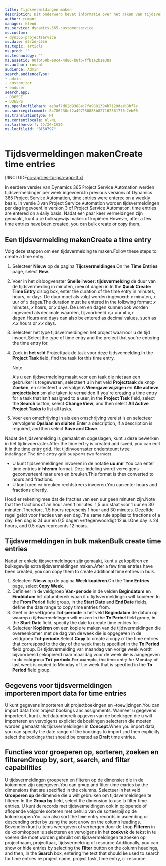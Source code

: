 ```yaml
---
title: Tijdsvermeldingen maken
description: Dit onderwerp bevat informatie over het maken van tijdsvermeldingen.
author: rumant
manager: kfend
ms.service: dynamics-365-customerservice
ms.custom:
- dyn365-projectservice
ms.date: 05/20/2019
ms.topic: article
ms.prod: ''
ms.technology: ''
ms.assetid: 90f6450b-e0c4-4d86-b8f5-ffb1a2b1e38a
ms.author: rumant
audience: Admin
search.audienceType:
- admin
- customizer
- enduser
search.app:
- D365CE
- D365PS
ms.openlocfilehash: ae3af7d62d93884c7fa9881394b7129daeb8bf7e
ms.sourcegitcommit: 8c786230ef2a497280885b827162561776e2eb00
ms.translationtype: HT
ms.contentlocale: nl-NL
ms.lasthandoff: 03/24/2020
ms.locfileid: "3750797"
---
```

# <a name="create-time-entries"></a><span data-ttu-id="d8bf4-103">Tijdsvermeldingen maken</span><span class="sxs-lookup"><span data-stu-id="d8bf4-103">Create time entries</span></span>

[!INCLUDE[cc-applies-to-psa-app-3.x](../includes/cc-applies-to-psa-app-3x.md)]

<span data-ttu-id="d8bf4-104">In eerdere versies van Dynamics 365 Project Service Automation werden tijdsvermeldingen per week ingevoerd.</span><span class="sxs-lookup"><span data-stu-id="d8bf4-104">In previous versions of Dynamics 365 Project Service Automation, time entries were entered on a weekly basis.</span></span> <span data-ttu-id="d8bf4-105">In versie 3 van Project Service Automation worden tijdsvermeldingen per dag ingevoerd.</span><span class="sxs-lookup"><span data-stu-id="d8bf4-105">In version 3 of Project Service Automation, time entries are entered on a daily basis.</span></span> <span data-ttu-id="d8bf4-106">Nadat een paar keer vermeldingen zijn gemaakt, kunt u ze bulksgewijs maken of kopiëren.</span><span class="sxs-lookup"><span data-stu-id="d8bf4-106">However, after a few time entries have been created, you can bulk create or copy them.</span></span>

## <a name="create-a-time-entry"></a><span data-ttu-id="d8bf4-107">Een tijdsvermelding maken</span><span class="sxs-lookup"><span data-stu-id="d8bf4-107">Create a time entry</span></span>

<span data-ttu-id="d8bf4-108">Volg deze stappen om een tijdsvermelding te maken.</span><span class="sxs-lookup"><span data-stu-id="d8bf4-108">Follow these steps to create a time entry.</span></span>

1. <span data-ttu-id="d8bf4-109">Selecteer **Nieuw** op de pagina **Tijdsvermeldingen**.</span><span class="sxs-lookup"><span data-stu-id="d8bf4-109">On the **Time Entries** page, select **New**.</span></span>
2. <span data-ttu-id="d8bf4-110">Voer in het dialoogvenster **Snelle invoer: tijdsvermelding** de duur van de tijdsvermelding in minuten, uren of dagen in.</span><span class="sxs-lookup"><span data-stu-id="d8bf4-110">In the **Quick Create: Time Entry** dialog box, enter the duration of the time entry in minutes, hours, or days.</span></span> <span data-ttu-id="d8bf4-111">De duur moet als volgt worden ingevoerd:  *x* minuten, *x* uur of *x* dagen.</span><span class="sxs-lookup"><span data-stu-id="d8bf4-111">The duration must be entered in the following format: *x* minutes, *x* hours, or *x* days.</span></span> <span data-ttu-id="d8bf4-112">De uren en dagen kunnen ook worden ingevoerd als decimale waarden, bijvoorbeeld *x,x* uur of *x,x* dagen.</span><span class="sxs-lookup"><span data-stu-id="d8bf4-112">Hours and days can also be entered as decimal values, such as *x.x* hours or *x.x* days.</span></span>
3. <span data-ttu-id="d8bf4-113">Selecteer het type tijdsvermelding en het project waarvoor u de tijd invoert.</span><span class="sxs-lookup"><span data-stu-id="d8bf4-113">Select the type of time entry and the project that you're entering the time entry for.</span></span>
4. <span data-ttu-id="d8bf4-114">Zoek in **het veld** Projecttaak de taak voor deze tijdsvermelding.</span><span class="sxs-lookup"><span data-stu-id="d8bf4-114">In the **Project Task** field, find the task for this time entry.</span></span>

    > [!NOTE]
    > <span data-ttu-id="d8bf4-115">Als u een tijdsvermelding maakt voor een taak die niet aan een gebruiker is toegewezen, selecteert u in het veld **Projecttaak** de knop **Zoeken**, en selecteert u vervolgens **Weergave wijzigen** en **Alle actieve projecttaken** om alle taken te vermelden.</span><span class="sxs-lookup"><span data-stu-id="d8bf4-115">If you're creating a time entry for a task that isn't assigned to a user, in the **Project Task** field, select the **Search** button, select **Change View**, and then select **All Active Project Tasks** to list all tasks.</span></span>

5. <span data-ttu-id="d8bf4-116">Voer een omschrijving in als een omschrijving vereist is en selecteer vervolgens **Opslaan en sluiten**.</span><span class="sxs-lookup"><span data-stu-id="d8bf4-116">Enter a description, if a description is required, and then select **Save and Close**.</span></span>

<span data-ttu-id="d8bf4-117">Nadat de tijdsvermelding is gemaakt en opgeslagen, kunt u deze bewerken in het tijdinvoerraster.</span><span class="sxs-lookup"><span data-stu-id="d8bf4-117">After the time entry is created and saved, you can edit it in the time entry grid.</span></span> <span data-ttu-id="d8bf4-118">Het tijdinvoerraster ondersteunt twee indelingen:</span><span class="sxs-lookup"><span data-stu-id="d8bf4-118">The time entry grid supports two formats:</span></span>

- <span data-ttu-id="d8bf4-119">U kunt tijdsvermeldingen invoeren in de notatie **uu:mm**.</span><span class="sxs-lookup"><span data-stu-id="d8bf4-119">You can enter time entries in **hh:mm** format.</span></span> <span data-ttu-id="d8bf4-120">Deze indeling wordt vervolgens geconverteerd naar uren en breuken.</span><span class="sxs-lookup"><span data-stu-id="d8bf4-120">This format is then converted to hours and fractions.</span></span>
- <span data-ttu-id="d8bf4-121">U kunt uren en breuken rechtstreeks invoeren.</span><span class="sxs-lookup"><span data-stu-id="d8bf4-121">You can enter hours and fractions directly.</span></span>

<span data-ttu-id="d8bf4-122">Houd er rekening mee dat de fracties van een uur geen minuten zijn.</span><span class="sxs-lookup"><span data-stu-id="d8bf4-122">Note that the fractions of an hour aren't minutes.</span></span> <span data-ttu-id="d8bf4-123">1,5 uur staat voor 1 uur en 30 minuten.</span><span class="sxs-lookup"><span data-stu-id="d8bf4-123">Therefore, 1.5 hours represents 1 hour and 30 minutes.</span></span> <span data-ttu-id="d8bf4-124">Dezelfde regel geldt voor fracties van een dag.</span><span class="sxs-lookup"><span data-stu-id="d8bf4-124">The same rule applies to fractions of a day.</span></span> <span data-ttu-id="d8bf4-125">Eén dag is 24 uur en 0,5 dagen vertegenwoordigt 12 uur.</span><span class="sxs-lookup"><span data-stu-id="d8bf4-125">One day is 24 hours, and 0.5 days represents 12 hours.</span></span>

## <a name="bulk-create-time-entries"></a><span data-ttu-id="d8bf4-126">Tijdsvermeldingen in bulk maken</span><span class="sxs-lookup"><span data-stu-id="d8bf4-126">Bulk create time entries</span></span>

<span data-ttu-id="d8bf4-127">Nadat er enkele tijdsvermeldingen zijn gemaakt, kunt u ze kopiëren en bulksgewijs extra tijdsvermeldingen maken.</span><span class="sxs-lookup"><span data-stu-id="d8bf4-127">After a few time entries have been created, you can copy them to create additional time entries in bulk.</span></span>

1. <span data-ttu-id="d8bf4-128">Selecteer **Nieuw** op de pagina **Week kopiëren**.</span><span class="sxs-lookup"><span data-stu-id="d8bf4-128">On the **Time Entries** page, select **Copy Week**.</span></span>
2. <span data-ttu-id="d8bf4-129">Definieer in de veldgroep **Van-periode** in de velden **Begindatum** en **Einddatum** het datumbereik waaruit u tijdsvermeldingen wilt kopiëren.</span><span class="sxs-lookup"><span data-stu-id="d8bf4-129">In the **From Period** field group, in the **Start Date** and **End Date** fields, define the date range to copy time entries from.</span></span>
3. <span data-ttu-id="d8bf4-130">Geef in de veldgroep **Tot-periode** in het veld **Begindatum** de datum op waarop u tijdsvermeldingen wilt maken.</span><span class="sxs-lookup"><span data-stu-id="d8bf4-130">In the **To Period** field group, in the **Start Date** field, specify the date to create time entries for.</span></span>
4. <span data-ttu-id="d8bf4-131">Selecteer **Kopiëren** om een kopie te maken van de tijdsvermeldingen die overeenkomen met de dag van de week die is opgegeven in de veldgroep **Tot-periode**.</span><span class="sxs-lookup"><span data-stu-id="d8bf4-131">Select **Copy** to create a copy of the time entries that correspond to the day of the week that is specified in the **To Period** field group.</span></span> <span data-ttu-id="d8bf4-132">De tijdsvermelding van maandag van vorige week wordt bijvoorbeeld gekopieerd naar maandag voor de week die is aangegeven in de veldgroep **Tot-periode**.</span><span class="sxs-lookup"><span data-stu-id="d8bf4-132">For example, the time entry for Monday of last week is copied to Monday of the week that is specified in the **To Period** field group.</span></span>

## <a name="import-data-for-time-entries"></a><span data-ttu-id="d8bf4-133">Gegevens voor tijdsvermeldingen importeren</span><span class="sxs-lookup"><span data-stu-id="d8bf4-133">Import data for time entries</span></span>

<span data-ttu-id="d8bf4-134">U kunt gegevens importeren uit projectboekingen en -toewijzingen.</span><span class="sxs-lookup"><span data-stu-id="d8bf4-134">You can import data from project bookings and assignments.</span></span> <span data-ttu-id="d8bf4-135">Wanneer u gegevens importeert, kunt u het datumbereik opgeven van de boekingen die u wilt importeren en vervolgens expliciet de boekingen selecteren die moeten worden gemaakt als tijdsvermeldingen in **Concept**.</span><span class="sxs-lookup"><span data-stu-id="d8bf4-135">When you import data, you can specify the date range of the bookings to import and then explicitly select the bookings that should be created as **Draft** time entries.</span></span>

## <a name="group-by-sort-search-and-filter-capabilities"></a><span data-ttu-id="d8bf4-136">Functies voor groeperen op, sorteren, zoeken en filteren</span><span class="sxs-lookup"><span data-stu-id="d8bf4-136">Group by, sort, search, and filter capabilities</span></span>

<span data-ttu-id="d8bf4-137">U tijdsvermeldingen groeperen en filteren op de dimensies die in de kolommen zijn opgegeven.</span><span class="sxs-lookup"><span data-stu-id="d8bf4-137">You can group and filter time entries by the dimensions that are specified in the columns.</span></span> <span data-ttu-id="d8bf4-138">Selecteer in het veld **Groeperen op** de dimensie die u wilt gebruiken om tijdsvermeldingen te filteren.</span><span class="sxs-lookup"><span data-stu-id="d8bf4-138">In the **Group by** field, select the dimension to use to filter time entries.</span></span> <span data-ttu-id="d8bf4-139">U kunt de records met tijdsvermeldingen ook in oplopende of aflopende volgorde sorteren met behulp van de sorteerpijl op de kolomkoppen.</span><span class="sxs-lookup"><span data-stu-id="d8bf4-139">You can also sort the time entry records in ascending or descending order by using the sort arrow on the column headings.</span></span> <span data-ttu-id="d8bf4-140">Bovendien kunt u items weergeven of verbergen door de knop **Filteren** in de kolomkoppen te selecteren en vervolgens in het **zoekvak** de tekst in te voeren die moet worden gebruikt om tijdsvermeldingen te zoeken op projectnaam, projecttaak, tijdsvermelding of resource.</span><span class="sxs-lookup"><span data-stu-id="d8bf4-140">Additionally, you can show or hide entries by selecting the **Filter** button on the column headings, and then, in the **Search** box, entering the text that should be used to search for time entries by project name, project task, time entry, or resource.</span></span>
